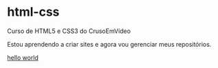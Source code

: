 # html-css
 Curso de HTML5 e CSS3 do CrusoEmVídeo

Estou aprendendo a criar sites e agora vou gerenciar meus repositórios.

<a href="https://viniciuscruzz.github.io/html-css/">hello world</a>